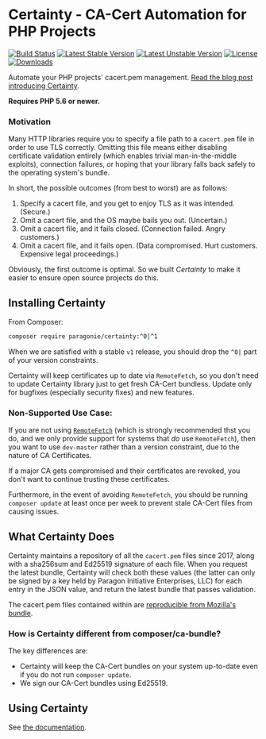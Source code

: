 # Certainty - CA-Cert Automation for PHP Projects

[![Build Status](https://travis-ci.org/paragonie/certainty.svg?branch=master)](https://travis-ci.org/paragonie/certainty)
[![Latest Stable Version](https://poser.pugx.org/paragonie/certainty/v/stable)](https://packagist.org/packages/paragonie/certainty)
[![Latest Unstable Version](https://poser.pugx.org/paragonie/certainty/v/unstable)](https://packagist.org/packages/paragonie/certainty)
[![License](https://poser.pugx.org/paragonie/certainty/license)](https://packagist.org/packages/paragonie/certainty)
[![Downloads](https://img.shields.io/packagist/dt/paragonie/certainty.svg)](https://packagist.org/packages/paragonie/certainty)

Automate your PHP projects' cacert.pem management.
[Read the blog post introducing Certainty](https://paragonie.com/blog/2017/10/certainty-automated-cacert-pem-management-for-php-software).

**Requires PHP 5.6 or newer.**

### Motivation

Many HTTP libraries require you to specify a file path to a `cacert.pem` file in order to use TLS correctly.
Omitting this file means either disabling certificate validation entirely (which enables trivial man-in-the-middle
exploits), connection failures, or hoping that your library falls back safely to the operating system's bundle.

In short, the possible outcomes (from best to worst) are as follows:

1. Specify a cacert file, and you get to enjoy TLS as it was intended. (Secure.)
2. Omit a cacert file, and the OS maybe bails you out. (Uncertain.)
3. Omit a cacert file, and it fails closed. (Connection failed. Angry customers.)
4. Omit a cacert file, and it fails open. (Data compromised. Hurt customers. Expensive legal proceedings.)

Obviously, the first outcome is optimal. So we built *Certainty* to make it easier to ensure open
source projects do this.

## Installing Certainty

From Composer:

```bash
composer require paragonie/certainty:^0|^1
```

When we are satisfied with a stable `v1` release, you should drop the `^0|` part of your
version constraints.

Certainty will keep certificates up to date via `RemoteFetch`, so you don't need to update
Certainty library just to get fresh CA-Cert bundless. Update only for bugfixes (especially
security fixes) and new features.

### Non-Supported Use Case:

If you are not using [`RemoteFetch`](docs/features/RemoteFetch.md) (which is strongly recommended
thst you do, and we only provide support for systems that *do* use `RemoteFetch`), then you want
to use `dev-master` rather than a version constraint, due to the nature of CA Certificates.

If a major CA gets compromised and their certificates are revoked, you don't want to continue
trusting these certificates.

Furthermore, in the event of avoiding `RemoteFetch`, you should be running `composer update` at least
once per week to prevent stale CA-Cert files from causing issues.

## What Certainty Does

Certainty maintains a repository of all the `cacert.pem` files since 2017, along with a sha256sum and
Ed25519 signature of each file. When you request the latest bundle, Certainty will check both these
values (the latter can only be signed by a key held by Paragon Initiative Enterprises, LLC) for each
entry in the JSON value, and return the latest bundle that passes validation.

The cacert.pem files contained within are [reproducible from Mozilla's bundle](https://curl.haxx.se/docs/mk-ca-bundle.html).

### How is Certainty different from composer/ca-bundle?

The key differences are:

* Certainty will keep the CA-Cert bundles on your system up-to-date even if you do not
  run `composer update`.
* We sign our CA-Cert bundles using Ed25519.

## Using Certainty

See [the documentation](docs/README.md). 
